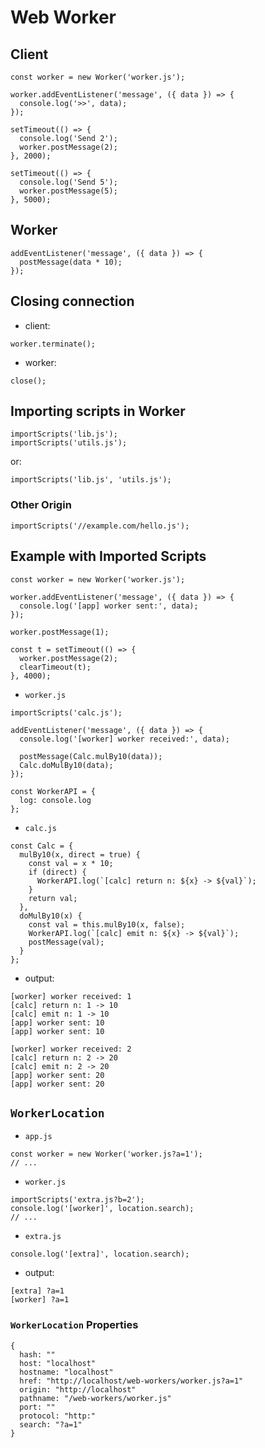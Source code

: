 # Web Worker

## Client

```
const worker = new Worker('worker.js');

worker.addEventListener('message', ({ data }) => {
  console.log('>>', data);
});

setTimeout(() => {
  console.log('Send 2');
  worker.postMessage(2);
}, 2000);

setTimeout(() => {
  console.log('Send 5');
  worker.postMessage(5);
}, 5000);
```

## Worker

```
addEventListener('message', ({ data }) => {
  postMessage(data * 10);
});
```

## Closing connection

* client:

```
worker.terminate();
```

* worker:

```
close();
```

## Importing scripts in Worker

```
importScripts('lib.js');
importScripts('utils.js');
```

or:

```
importScripts('lib.js', 'utils.js');
```

### Other Origin

```
importScripts('//example.com/hello.js');
```

## Example with Imported Scripts

```
const worker = new Worker('worker.js');

worker.addEventListener('message', ({ data }) => {
  console.log('[app] worker sent:', data);
});

worker.postMessage(1);

const t = setTimeout(() => {
  worker.postMessage(2);
  clearTimeout(t);
}, 4000);
```

* `worker.js`

```
importScripts('calc.js');

addEventListener('message', ({ data }) => {
  console.log('[worker] worker received:', data);
  
  postMessage(Calc.mulBy10(data));
  Calc.doMulBy10(data);
});

const WorkerAPI = {
  log: console.log
};
```

* `calc.js`

```
const Calc = {
  mulBy10(x, direct = true) {
    const val = x * 10;
    if (direct) {
      WorkerAPI.log(`[calc] return n: ${x} -> ${val}`);
    }
    return val;
  },
  doMulBy10(x) {
    const val = this.mulBy10(x, false);
    WorkerAPI.log(`[calc] emit n: ${x} -> ${val}`);
    postMessage(val);
  }
};
```

* output:

```
[worker] worker received: 1
[calc] return n: 1 -> 10
[calc] emit n: 1 -> 10
[app] worker sent: 10
[app] worker sent: 10

[worker] worker received: 2
[calc] return n: 2 -> 20
[calc] emit n: 2 -> 20
[app] worker sent: 20
[app] worker sent: 20
```

## `WorkerLocation`

* `app.js`

```
const worker = new Worker('worker.js?a=1');
// ...
```

* `worker.js`

```
importScripts('extra.js?b=2');
console.log('[worker]', location.search);
// ...
```

* `extra.js`

```
console.log('[extra]', location.search);
```

* output:

```
[extra] ?a=1
[worker] ?a=1
```

### `WorkerLocation` Properties

```
{
  hash: ""
  host: "localhost"
  hostname: "localhost"
  href: "http://localhost/web-workers/worker.js?a=1"
  origin: "http://localhost"
  pathname: "/web-workers/worker.js"
  port: ""
  protocol: "http:"
  search: "?a=1"
}
```